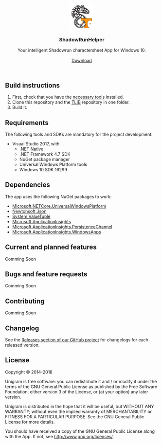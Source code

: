 <p align="center">
  <a href="https://github.com/TobiVanHelsinki/ShadowRunHelper">
    <img src="https://github.com/TobiVanHelsinki/ShadowRunHelper/blob/master/ShadowRunHelper.Win/Assets/Logo/Logo.png" width=80 height=80>
  </a>

  <h3 align="center">ShadowRunHelper</h3>

  <p align="center">
    Your intelligent Shadowrun charactersheet App for Windows 10.
  <br>
    <br>
    <a href="https://www.microsoft.com/store/productId/9NBLGGH4RHVX">Download</a>
  </p>
</p>

<br>

## Build instructions
1. First, check that you have the [necessary tools](#requirements) installed.
2. Clone this repository and the [TLIB](https://github.com/TobiVanHelsinki/TLIB) repository in one folder.
3. Build it.

## Requirements
The following tools and SDKs are mandatory for the project development:
* Visual Studio 2017, with
    * .NET Native
    * .NET Framework 4.7 SDK
    * NuGet package manager
    * Universal Windows Platform tools
    * Windows 10 SDK 16299


## Dependencies
The app uses the following NuGet packages to work:
* [Microsoft.NETCore.UniversalWindowsPlatform](https://www.nuget.org/packages/Microsoft.NETCore.UniversalWindowsPlatform/)
* [Newtonsoft.Json](https://www.nuget.org/packages/Newtonsoft.Json/)
* [System.ValueTuple](https://www.nuget.org/packages/System.ValueTuple/)
* [Microsoft.ApplicationInsights](https://www.nuget.org/packages/Microsoft.ApplicationInsights/)
* [Microsoft.ApplicationInsights.PersistenceChannel](https://www.nuget.org/packages/Microsoft.ApplicationInsights.PersistenceChannel/)
* [Microsoft.ApplicationInsights.WindowsApps](https://www.nuget.org/packages/Microsoft.ApplicationInsights.WindowsApps/)


## Current and planned features
Comming Soon

## Bugs and feature requests
Comming Soon

## Contributing
Comming Soon

## Changelog
See the [Releases section of our GitHub project](https://github.com/TobiVanHelsinki/ShadowRunHelper/releases) for changelogs for each released version.


## License
Copyright © 2014-2018

Unigram is free software: you can redistribute it and / or modify it under the terms of the GNU General Public License as published by the Free Software Foundation, either version 3 of the License, or (at your option) any later version.

Unigram is distributed in the hope that it will be useful, but WITHOUT ANY WARRANTY; without even the implied warranty of MERCHANTABILITY or FITNESS FOR A PARTICULAR PURPOSE. See the GNU General Public License for more details.

You should have received a copy of the GNU General Public License along with the App. If not, see http://www.gnu.org/licenses/.
